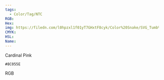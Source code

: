 ```yaml
---
tags:
  - Color/Tag/NTC
RGB:
Hex:
img: https://filedn.com/l0hpzxl1f01yT7GHxtF8cyk/Color%20Snake/SVG_Tumb%20Mass%20No%20Name/8C055E.svg
CMYK:
HSL:
Name:
---
```

Cardinal Pink
```palette
#8C055E
```
RGB
